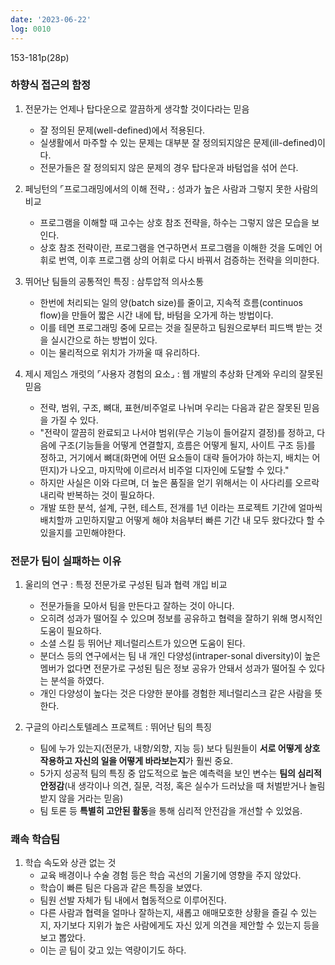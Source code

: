 ```yaml
---
date: '2023-06-22'
log: 0010
---
```


153-181p(28p)

### 하향식 접근의 함정

1. 전문가는 언제나 탑다운으로  깔끔하게 생각할 것이다라는 믿음
	- 잘 정의된 문제(well-defined)에서 적용된다.
	- 실생활에서 마주할 수 있는 문제는 대부분 잘 정의되지않은 문제(ill-defined)이다.
	- 전문가들은 잘 정의되지 않은 문제의 경우 탑다운과 바텀업을 섞어 쓴다. 


2. 페닝턴의 ⌜프로그래밍에서의 이해 전략⌟ : 성과가 높은 사람과 그렇지 못한 사람의 비교
	- 프로그램을 이해할 때 고수는 상호 참조 전략을, 하수는 그렇지 않은 모습을 보인다.
	- 상호 참조 전략이란, 프로그램을 연구하면서 프로그램을 이해한 것을 도메인 어휘로 번역, 이후 프로그램 상의 어휘로 다시 바꿔서 검증하는 전략을 의미한다.


3. 뛰어난 팀들의 공통적인 특징 : 삼투압적 의사소통
	- 한번에 처리되는 일의 양(batch size)를 줄이고, 지속적 흐름(continuos flow)을 만들어 짧은 시간 내에 탑, 바텀을 오가게 하는 방법이다.
	- 이를 테면 프로그래밍 중에 모르는 것을 질문하고 팀원으로부터 피드백 받는 것을 실시간으로 하는 방법이 있다.
	- 이는 물리적으로 위치가 가까울 때 유리하다.


4. 제시 제임스 개럿의 ⌜사용자 경험의 요소⌟ : 웹 개발의 추상화 단계와 우리의 잘못된 믿음
	- 전략, 범위, 구조, 뼈대, 표현/비주얼로 나뉘며 우리는 다음과 같은 잘못된 믿음을 가질 수 있다.
	- "전략이 깔끔히 완료되고 나서야 범위(무슨 기능이 들어갈지 결정)를 정하고, 다음에 구조(기능들을 어떻게 연결할지, 흐름은 어떻게 될지, 사이트 구조 등)를 정하고, 거기에서 뼈대(화면에 어떤 요소들이 대략 들어가야 하는지, 배치는 어떤지)가 나오고, 마지막에 이르러서 비주얼 디자인에 도달할 수 있다."
	- 하지만 사실은 이와 다르며, 더 높은 품질을 얻기 위해서는 이 사다리를 오르락 내리락 반복하는 것이 필요하다.
	- 개발 또한 분석, 설계, 구현, 테스트, 전개를 1년 이라는 프로젝트 기간에 얼마씩 배치할까 고민하지말고  어떻게 해야 처음부터 빠른 기간 내 모두 왔다갔다 할 수 있을지를 고민해야한다. 


### 전문가 팀이 실패하는 이유

1. 울리의 연구 : 특정 전문가로 구성된 팀과 협력 개입 비교
	- 전문가들을 모아서 팀을 만든다고 잘하는 것이 아니다.
	- 오히려 성과가 떨어질 수 있으며 정보를 공유하고 협력을 잘하기 위해 명시적인 도움이 필요하다.
	- 소셜 스킬 등 뛰어난 제너럴리스트가 있으면 도움이 된다.
	- 분더스 등의 연구에서는 팀 내 개인 다양성(intraper-sonal diversity)이 높은 멤버가 없다면 전문가로 구성된 팀은 정보 공유가 안돼서 성과가 떨어질 수 있다는 분석을 하였다.
	- 개인 다양성이 높다는 것은 다양한 분야를 경험한 제너럴리스크 같은 사람을 뜻한다.


2. 구글의 아리스토텔레스 프로젝트 : 뛰어난 팀의 특징
	- 팀에 누가 있는지(전문가, 내향/외향, 지능 등) 보다 팀원들이 **서로 어떻게 상호작용하고 자신의 일을 어떻게 바라보는지**가 훨씬 중요.
	- 5가지 성공적 팀의 특징 중 압도적으로 높은 예측력을 보인 변수는 **팀의 심리적 안정감**(내 생각이나 의견, 질문, 걱정, 혹은 실수가 드러났을 때 처벌받거나 놀림받지 않을 거라는 믿음)
	- 팀 토론 등 **특별히 고안된 활동**을 통해 심리적 안전감을 개선할 수 있었음.


### 쾌속 학습팀

1. 학습 속도와 상관 없는 것
	- 교육 배경이나 수술 경험 등은 학습 곡선의 기울기에 영향을 주지 않았다.
	- 학습이 빠른 팀은 다음과 같은 특징을 보였다.
	- 팀원 선발 자체가 팀 내에서 협동적으로 이루어진다.
	- 다른 사람과 협력을 얼마나 잘하는지, 새롭고 애매모호한 상황을 즐길 수 있는지, 자기보다 지위가 높은 사람에게도 자신 있게 의견을 제안할 수 있는지 등을 보고 뽑았다.
	- 이는 곧 팀이 갖고 있는 역량이기도 하다.